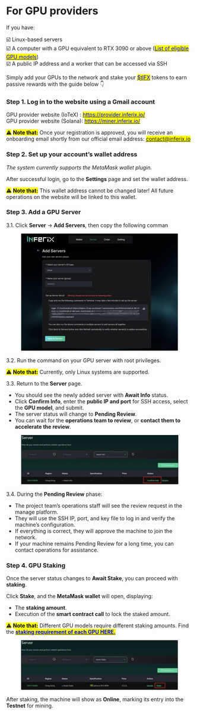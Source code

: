 # For GPU providers

If you have:

☑️ Linux-based servers  \
☑️ A computer with a GPU equivalent to RTX 3090 or above ([<mark style="color:blue;">List of eligible GPU models</mark>](../gpu-staking-and-unstaking/staking-requirements.md))\
☑️ A public IP address and a worker that can be accessed via SSH

Simply add your GPUs to the network and stake your [<mark style="color:blue;">$tIFX</mark>](https://x.com/search?q=%24tIFX\&src=cashtag_click) tokens to earn passive rewards with the guide below 👇

### Step 1. Log in to the website using a Gmail account

GPU provider website (IoTeX) : [<mark style="color:blue;">https://provider.inferix.io/</mark>](https://provider.inferix.io/)\
GPU provider website (Solana): [<mark style="color:blue;">https://miner.inferix.io/</mark>](https://miner.inferix.io/)

<mark style="background-color:yellow;">⚠️</mark> <mark style="background-color:yellow;"></mark><mark style="background-color:yellow;">**Note that:**</mark> Once your registration is approved, you will receive an onboarding email shortly from our official email address: <mark style="color:blue;">contact@inferix.io</mark>&#x20;

### Step 2. Set up your account’s wallet address

_The system currently supports the MetaMask wallet plugin._&#x20;

After successful login, go to the **Settings** page and set the wallet address.&#x20;

<mark style="background-color:yellow;">⚠️</mark> <mark style="background-color:yellow;"></mark><mark style="background-color:yellow;">**Note that:**</mark> This wallet address cannot be changed later! All future operations on the website will be linked to this wallet.

### Step 3. Add a GPU Server

3.1. Click **Server** → **Add Servers**, then copy the following comman

<figure><img src="../../.gitbook/assets/Screenshot 2025-03-13 at 22.41.15.png" alt=""><figcaption></figcaption></figure>

3.2. Run the command on your GPU server with root privileges.

<mark style="background-color:yellow;">⚠️</mark> <mark style="background-color:yellow;"></mark><mark style="background-color:yellow;">**Note that:**</mark> Currently, only Linux systems are supported.

3.3. Return to the **Server** page.

* You should see the newly added server with **Await Info** status.&#x20;
* Click **Confirm Info**, enter the **public IP and port** for SSH access, select the **GPU model**, and submit.
* The server status will change to **Pending Review**.&#x20;
* You can wait for the **operations team to review**, or **contact them to accelerate the review**.

<figure><img src="../../.gitbook/assets/Screenshot 2025-03-13 at 22.45.38.png" alt=""><figcaption></figcaption></figure>

3.4. During the **Pending Review** phase:

* The project team’s operations staff will see the review request in the manage platform.&#x20;
* They will use the SSH IP, port, and key file to log in and verify the machine’s configuration.&#x20;
* If everything is correct, they will approve the machine to join the network.&#x20;
* If your machine remains Pending Review for a long time, you can contact operations for assistance.

### Step 4. GPU Staking

Once the server status changes to **Await Stake**, you can proceed with **staking**.&#x20;

Click **Stake**, and the **MetaMask wallet** will open, displaying:&#x20;

* The **staking amount**.&#x20;
* Execution of the **smart contract call** to lock the staked amount.&#x20;

<mark style="background-color:yellow;">⚠️</mark> <mark style="background-color:yellow;"></mark><mark style="background-color:yellow;">**Note that:**</mark>  Different GPU models require different staking amounts. Find the [<mark style="color:blue;">**staking requirement of each GPU HERE.**</mark> ](../gpu-staking-and-unstaking/staking-requirements.md)

<figure><img src="../../.gitbook/assets/Screenshot 2025-03-13 at 22.48.36.png" alt=""><figcaption></figcaption></figure>

After staking, the machine will show as **Online**, marking its entry into the **Testnet** for mining.
